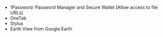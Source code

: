 * 1Password: Password Manager and Secure Wallet [Allow access to file URLs]
* OneTab
* Stylus
* Earth View from Google Earth
